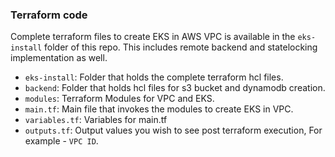 ### Terraform code 

Complete terraform files to create EKS in AWS VPC is available in the `eks-install` folder of this repo. This includes remote backend and statelocking implementation as well.

- `eks-install`: Folder that holds the complete terraform hcl files.
- `backend`: Folder that holds hcl files for s3 bucket and dynamodb creation.
- `modules`: Terraform Modules for VPC and EKS.
- `main.tf`: Main file that invokes the modules to create EKS in VPC.
- `variables.tf`: Variables for main.tf
- `outputs.tf`: Output values you wish to see post terraform execution, For example - `VPC ID`.
